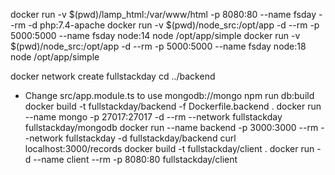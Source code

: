 docker run -v $(pwd)/lamp_html:/var/www/html -p 8080:80 --name fsday --rm -d php:7.4-apache
docker run -v $(pwd)/node_src:/opt/app -d --rm -p 5000:5000 --name fsday node:14 node /opt/app/simple
docker run -v $(pwd)/node_src:/opt/app -d --rm -p 5000:5000 --name fsday node:18 node /opt/app/simple


docker network create fullstackday
cd ../backend
* Change src/app.module.ts to use mongodb://mongo
npm run db:build
docker build -t fullstackday/backend -f Dockerfile.backend .
docker run --name mongo -p 27017:27017 -d --rm --network fullstackday fullstackday/mongodb
docker run --name backend -p 3000:3000 --rm --network fullstackday -d fullstackday/backend
curl localhost:3000/records
docker build -t fullstackday/client .
docker run -d --name client --rm -p 8080:80 fullstackday/client
